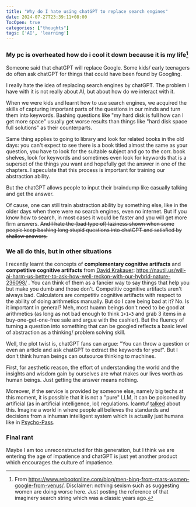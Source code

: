 ```yaml
---
title: "Why do I hate using chatGPT to replace search engines"
date: 2024-07-27T23:39:11+08:00
TocOpen: true
categories: ["thoughts"]
tags: ['AI', 'learning']
---
```


### My pc is overheated how do i cool it down because it is my life[^1]

Someone said that chatGPT will replace Google. Some kids/ early teenagers do often ask chatGPT for things that could have been found by Googling.

I really hate the idea of replacing search engines by chatGPT. The problem I have with it is not really about AI, but about how do we interact with it.

When we were kids and learnt how to use search engines, we acquired the skills of capturing important parts of the questions in our minds and turn them into keywords. Bashing questions like "my hard disk is full how can I get more space" usually get worse results than things like "hard disk space full solutions" as their counterparts.

Same thing applies to going to library and look for related books in the old days: you can't expect to see there is a book titled almost the same as your question, you have to look for the suitable subject and go to the corr. book shelves, look for keywords and sometimes even look for keywords that is a superset of the things you want and hopefully get the answer in one of the chapters. I speculate that this process is important for training our abstraction ability. 

But the chatGPT allows people to input their braindump like casually talking and get the answer. 

Of cause, one can still train abstraction ability by something else, like in the older days when there were no search engines, even no internet. But if you know how to search, in most cases it would be faster and you will get more firm answers. ~~And I hate the (bad type of) laziness shown when some people keep bashing long stupid questions into chatGPT and satisfied by shallow answers.~~

### We all do this, but in other situations

I recently learnt the concepts of **complementary cognitive artifacts** and **competitive cognitive artifacts** from [David Krakauer](https://www.santafe.edu/people/profile/david-krakauer):  https://nautil.us/will-ai-harm-us-better-to-ask-how-well-reckon-with-our-hybrid-nature-236098/ . You can think of them as a fancier way to say things that help you but make you dumb and those don't. Competitiv cognitive artifacts aren't always bad. Calculators are competitiv cognitive artifacts with respect to the ability of doing arithmetics manually. But do I care being bad at it? No. Is it important in general? Meh, most huamn beings don't need to be good at arithmetics (as long as not bad enough to think `1+1=3` and grab 3 items in a buy-one-get-one-free sale and argue with the cashier). But the fluency of turning a question into something that can be googled reflects a basic level of abstraction as a thinking/ problem solving skill.

Well, the plot twist is, chatGPT fans can argue: "You can throw a question or even an article and ask chatGPT to extract the keywords for you!". But I don't think human beings can outsource thinking to machines. 

First, for aesthetic reason, the effort of understanding the world and the insights and wisdom gain by ourselves are what makes our lives worth as human beings. Just getting the answer means nothing.

Moreover, if the service is provided by someone else, namely big techs at this moment, it is possible that it is not a "pure" LLM, it can be poisoned by artificial (as in artificial intelligence, lol) regulations. lcamtuf [talked](https://lcamtuf.substack.com/p/gemini-how-did-we-end-up-here) about this. Imagine a world in where people all believes the standards and decisions from a inhuman intelligent system which is actually just humans like in [Psycho-Pass](https://en.wikipedia.org/wiki/Psycho-Pass).

### Final rant

Maybe I am too unreconstructed for this generation, but I think we are entering the age of impatience and chatGPT is just yet another product which encourages the culture of impatience.

[^1]: From https://www.rebootonline.com/blog/men-bing-from-mars-women-google-from-venus/. Disclaimer: nothing sexism such as suggesting women are doing worse here. Just posting the reference of that imaginery search string which was a classic years ago.